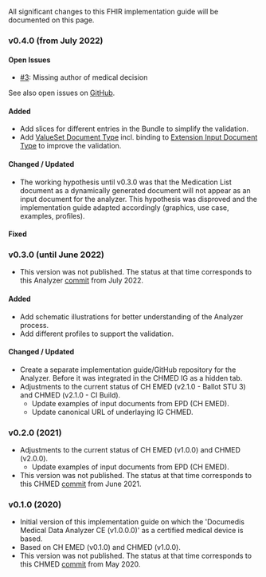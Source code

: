 
All significant changes to this FHIR implementation guide will be documented on this page.

### v0.4.0 (from July 2022)

#### Open Issues
* [#3](https://github.com/ahdis/hci-analyzer/issues/3): Missing author of medical decision

See also open issues on [GitHub](https://github.com/ahdis/hci-analyzer/issues).

#### Added
* Add slices for different entries in the Bundle to simplify the validation.
* Add [ValueSet Document Type](ValueSet-document-type.html) incl. binding to [Extension Input Document Type](StructureDefinition-inputdocumenttype.html) to improve the validation.

#### Changed / Updated
* The working hypothesis until v0.3.0 was that the Medication List document as a dynamically generated document will not appear as an input document for the analyzer. This hypothesis was disproved and the implementation guide adapted accordingly (graphics, use case, examples, profiles). 

#### Fixed




### v0.3.0 (until June 2022)
* This version was not published. The status at that time corresponds to this Analyzer [commit](https://github.com/ahdis/hci-analyzer/commit/754f53612d81614c8beefd022bedffad10946222) from July 2022.
#### Added
* Add schematic illustrations for better understanding of the Analyzer process.
* Add different profiles to support the validation.
#### Changed / Updated
* Create a separate implementation guide/GitHub repository for the Analyzer. Before it was integrated in the CHMED IG as a hidden tab.
* Adjustments to the current status of CH EMED (v2.1.0 - Ballot STU 3) and CHMED (v2.1.0 - CI Build).
   * Update examples of input documents from EPD (CH EMED).
   * Update canonical URL of underlaying IG CHMED.



### v0.2.0 (2021)
* Adjustments to the current status of CH EMED (v1.0.0) and CHMED (v2.0.0).
   * Update examples of input documents from EPD (CH EMED). 
* This version was not published. The status at that time corresponds to this CHMED [commit](https://github.com/ahdis/chmed/tree/6abdc26b260d48246ddce5240606217c2766c81d) from June 2021.



### v0.1.0 (2020)
* Initial version of this implementation guide on which the 'Documedis Medical Data Analyzer CE (v1.0.0.0)' as a certified medical device is based.   
* Based on CH EMED (v0.1.0) and CHMED (v1.0.0).
* This version was not published. The status at that time corresponds to this CHMED [commit](https://github.com/ahdis/chmed/tree/371f5c04ecca44f0860047ebbc1a25ca60987ae4) from May 2020.
